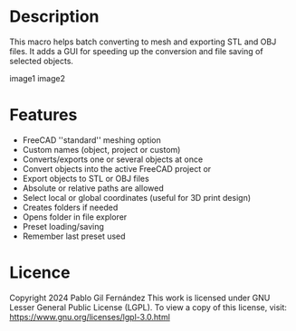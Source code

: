 # Description

This macro helps batch converting to mesh and exporting STL and OBJ files. It adds a GUI for speeding up the conversion and file saving of selected objects.

image1
image2


# Features

* FreeCAD ''standard'' meshing option
* Custom names (object, project or custom)
* Converts/exports one or several objects at once
* Convert objects into the active FreeCAD project or
* Export objects to STL or OBJ files
* Absolute or relative paths are allowed
* Select local or global coordinates (useful for 3D print design)
* Creates folders if needed
* Opens folder in file explorer
* Preset loading/saving
* Remember last preset used


# Licence

Copyright 2024 Pablo Gil Fernández
This work is licensed under GNU Lesser General Public License (LGPL). To view a copy of this license, visit:
https://www.gnu.org/licenses/lgpl-3.0.html
